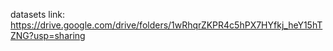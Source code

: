 
datasets link: https://drive.google.com/drive/folders/1wRhqrZKPR4c5hPX7HYfkj_heY15hTZNG?usp=sharing
